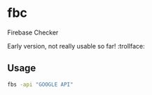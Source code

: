 # fbc
Firebase Checker

Early version, not really usable so far! :trollface:

## Usage

```sh
fbs -api "GOOGLE API" 
```